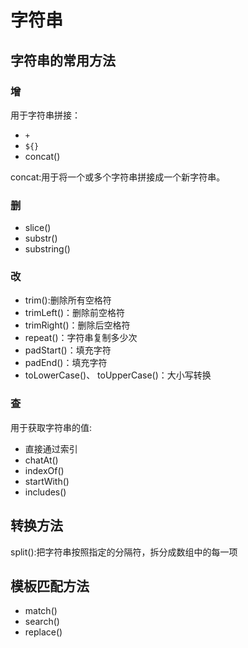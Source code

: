 # 字符串

## 字符串的常用方法

### 增

用于字符串拼接：

- `+`
- `${}`
- concat()

concat:用于将一个或多个字符串拼接成一个新字符串。

### 删

- slice()
- substr()
- substring()

### 改

- trim():删除所有空格符
- trimLeft()：删除前空格符
- trimRight()：删除后空格符
- repeat()：字符串复制多少次
- padStart()：填充字符
- padEnd()：填充字符
- toLowerCase()、 toUpperCase()：大小写转换

### 查

用于获取字符串的值:

- 直接通过索引
- chatAt()
- indexOf()
- startWith()
- includes()

## 转换方法

split():把字符串按照指定的分隔符，拆分成数组中的每一项

## 模板匹配方法

- match()
- search()
- replace()
